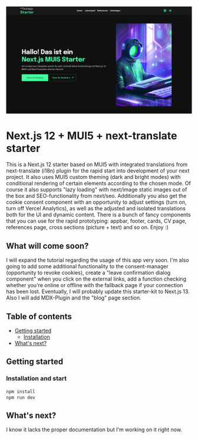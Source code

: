 ![Banner](/github-assets/next_mui5_starter_banner.png)

# Next.js 12 + MUI5 + next-translate starter

This is a Next.js 12 starter based on MUI5 with integrated translations from next-translate (i18n) plugin for the rapid start into development of your next project. 
It also uses MUI5 custom theming (dark and bright modes) with conditional rendering of certain elements according to the chosen mode. Of course it also supports "lazy loading" with next/image static images out of the box and SEO-functionality from next/seo. Additionally you also get the cookie consent component with an opportunity to adjust settings (turn on, turn off Vercel Analytics), as well as the adjusted and isolated translations both for the UI and dynamic content. There is a bunch of fancy components that you can use for the rapid prototyping: appbar, footer, cards, CV page, references page, cross sections (picture + text) and so on. Enjoy :)

## What will come soon?

I will expand the tutorial regarding the usage of this app very soon. I'm also going to add some additional functionality to the consent-manager (opportunity to revoke cookies), create a "leave confirmation dialog component" when you click on the external links,  add a function checking whether you're online or offline with the fallback page if your connection has been lost. Eventually, I will probably update this starter-kit to Next.js 13. Also I will add MDX-Plugin and the "blog" page section.

## Table of contents

- [Getting started](#getting-started)
  - [Installation](#installation-and-start)
- [What's next?](#what's-next?)

## Getting started

### Installation and start

```shell
npm install
npm run dev
```
## What's next?

I know it lacks the proper documentation but I'm working on it right now.
